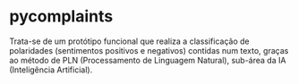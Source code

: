 # pycomplaints
Trata-se de um protótipo funcional que realiza a classificação de polaridades (sentimentos positivos e negativos) contidas num texto, graças ao método de PLN (Processamento de Linguagem Natural), sub-área da IA (Inteligência Artificial).
